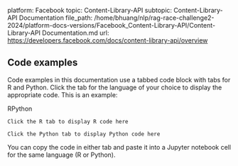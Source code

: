 platform: Facebook
topic: Content-Library-API
subtopic: Content-Library-API Documentation
file_path: /home/bhuang/nlp/rag-race-challenge2-2024/platform-docs-versions/Facebook_Content-Library-API/Content-Library-API Documentation.md
url: https://developers.facebook.com/docs/content-library-api/overview

## Code examples

Code examples in this documentation use a tabbed code block with tabs for R and Python. Click the tab for the language of your choice to display the appropriate code. This is an example:

RPython

    Click the R tab to display R code here

    Click the Python tab to display Python code here

You can copy the code in either tab and paste it into a Jupyter notebook cell for the same language (R or Python).